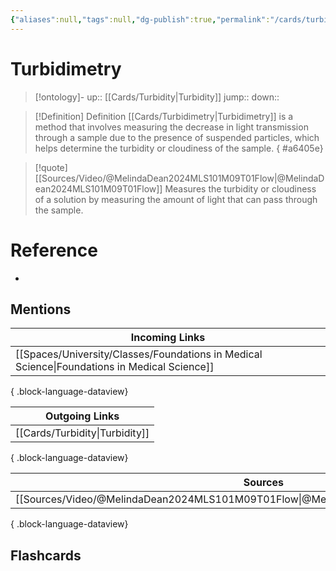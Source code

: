 ```yaml
---
{"aliases":null,"tags":null,"dg-publish":true,"permalink":"/cards/turbidimetry/","dgPassFrontmatter":true}
---
```


# Turbidimetry

> [!ontology]-
> up:: [[Cards/Turbidity\|Turbidity]]
> jump:: 
> down:: 

> [!Definition] Definition
> [[Cards/Turbidimetry\|Turbidimetry]] is a method that involves measuring the decrease in light transmission through a sample due to the presence of suspended particles, which helps determine the turbidity or cloudiness of the sample.
{ #a6405e}


> [!quote] [[Sources/Video/@MelindaDean2024MLS101M09T01Flow\|@MelindaDean2024MLS101M09T01Flow]]
> Measures the turbidity or cloudiness of a solution by measuring the amount of light that can pass through the sample.

# Reference

- 

## Mentions

| Incoming Links                                                                                  |
| ----------------------------------------------------------------------------------------------- |
| [[Spaces/University/Classes/Foundations in Medical Science\|Foundations in Medical Science]] |

{ .block-language-dataview}

| Outgoing Links                    |
| --------------------------------- |
| [[Cards/Turbidity\|Turbidity]] |

{ .block-language-dataview}

| Sources                                                                                 |
| --------------------------------------------------------------------------------------- |
| [[Sources/Video/@MelindaDean2024MLS101M09T01Flow\|@MelindaDean2024MLS101M09T01Flow]] |

{ .block-language-dataview}

## Flashcards
